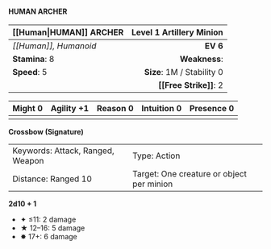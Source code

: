 #### HUMAN ARCHER

| [[Human\|HUMAN]] ARCHER | **Level 1 Artillery Minion** |
| :---------------------- | ---------------------------: |
| *[[Human]], Humanoid*   |                     **EV 6** |
| **Stamina**: 8          |                **Weakness**: |
| **Speed**: 5            |   **Size**: 1M / Stability 0 |
|                         |       **[[Free Strike]]**: 2 |

| **Might** 0 | **Agility** +1 | **Reason** 0 | **Intuition** 0 | **Presence** 0 |
| ----------- | -------------- | ------------ | --------------- | -------------- |
|             |                |              |                 |                |

**Crossbow (Signature)**

|                                  |                                           |
| :------------------------------- | :---------------------------------------- |
| Keywords: Attack, Ranged, Weapon | Type: Action                              |
| Distance: Ranged 10              | Target: One creature or object per minion |

**2d10 + 1**

- ✦ ≤11: 2 damage
- ★ 12–16: 5 damage
- ✸ 17+: 6 damage

